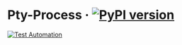 # Pty-Process &middot; [![PyPI version](https://img.shields.io/pypi/v/interactive-process.svg)](https://pypi.org/project/interactive-process/)
[![Test Automation](https://github.com/breba-apps/pty-process/actions/workflows/test.yaml/badge.svg)](https://github.com/breba-apps/pty-process/actions/workflows/test.yaml)

